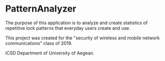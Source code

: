 # PatternAnalyzer
The purpose of this application is to analyze and create statistics of repetitive lock patterns that everyday users create and use.

This project was created for the "security of wireless and mobile network communications" class of 2019.

ICSD Department of University of Aegean.
